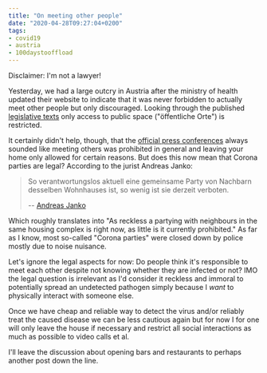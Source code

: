 ```yaml
---
title: "On meeting other people"
date: "2020-04-28T09:27:04+0200"
tags:
- covid19
- austria
- 100daystooffload
---
```


Disclaimer: I'm not a lawyer!

Yesterday, we had a large outcry in Austria after the ministry of health updated their website to indicate that it was never forbidden to actually meet other people but only discouraged.  Looking through the published [legislative texts](https://www.sozialministerium.at/Informationen-zum-Coronavirus/Coronavirus---Rechtliches.html) only access to public space ("öffentliche Orte") is restricted.

It certainly didn't help, though, that the [official press conferences](https://orf.at/stories/3158055/) always sounded like meeting others was prohibited in general and leaving your home only allowed for certain reasons. But does this now mean that Corona parties are legal? According to the jurist Andreas Janko:

> So verantwortungslos aktuell eine gemeinsame Party von Nachbarn desselben Wohnhauses ist, so wenig ist sie derzeit verboten.
> 
> -- [Andreas Janko](https://kurier.at/chronik/wien/party-unter-nachbarn-nicht-verboten-aber-verantwortungslos/400806179)

Which roughly translates into "As reckless a partying with neighbours in the same housing complex is right now, as little is it currently prohibited." As far as I know, most so-called "Corona parties" were closed down by police mostly due to noise nuisance.

Let's ignore the legal aspects for now: Do people think it's responsible to meet each other despite not knowing whether they are infected or not? IMO the legal question is irrelevant as I'd consider it reckless and immoral to potentially spread an undetected pathogen simply because I *want* to physically interact with someone else.

Once we have cheap and reliable way to detect the virus and/or reliably treat the caused disease we can be less cautious again but for now I for one will only leave the house if necessary and restrict all social interactions as much as possible to video calls et al.

I'll leave the discussion about opening bars and restaurants to perhaps another post down the line.
